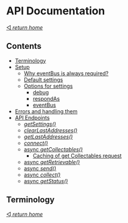 # API Documentation
[◅ _return home_](../README.md#Kirobo-Retrievable-Transfer-Library)

## Contents

- [Terminology](#Terminology)
- [Setup](setup.md#Setup)
  - [Why eventBus is always required?](setup.md#Why-eventBus-is-always-required)
  - [Default settings](setup.md#Default-settings)
  - [Options for settings](setup.md#Options-for-settings)
    - [debug](setup.md#_debug_)
    - [respondAs](setup.md#_respondAs_)
    - [eventBus](setup.md#_eventBus_)
- [Errors and handling them](errors.md#Errors-and-handling-them)
- [API Endpoints](endpoints.md#API-Endpoints)
  - [_getSettings()_](endpoints.md#___getSettings()___)
  - [_clearLastAddresses()_](endpoints.md#___clearLastAddresses()___)
  - [_getLastAddresses()_](endpoints.md#___getLastAddresses()___)
  - [_connect()_](endpoints.md#___connect()___)
  - [async _getCollectables()_](endpoints.md#async-___getCollectables()___)
    - [Caching of get Collectables request](endpoints.md#Caching-of-get-Collectables-request)
  - [async _getRetrievable()_](endpoints.md#async-___getRetrievable()___)
  - [async _send()_](endpoints.md#async-___send()___)
  - [async _collect()_](endpoints.md#async-___collect()___)
  - [async _getStatus()_](endpoints.md#async-___getStatus()___)

## Terminology


[◅ _return home_](../README.md#Kirobo-Retrievable-Transfer-Library)


